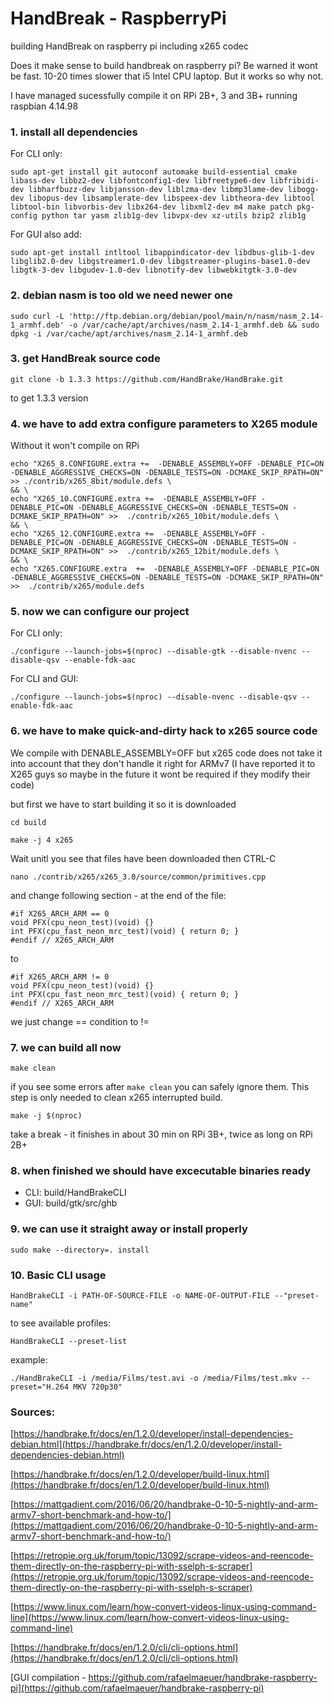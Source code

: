 # HandBreak - RaspberryPi

building HandBreak on raspberry pi including x265 codec

Does it make sense to build handbreak on raspberry pi? Be warned it wont be fast. 10-20 times slower that i5 Intel CPU laptop. But it works so why not.

I have managed sucessfully compile it on RPi 2B+, 3 and 3B+ running raspbian 4.14.98


### 1. install all dependencies

For CLI only:
```
sudo apt-get install git autoconf automake build-essential cmake libass-dev libbz2-dev libfontconfig1-dev libfreetype6-dev libfribidi-dev libharfbuzz-dev libjansson-dev liblzma-dev libmp3lame-dev libogg-dev libopus-dev libsamplerate-dev libspeex-dev libtheora-dev libtool libtool-bin libvorbis-dev libx264-dev libxml2-dev m4 make patch pkg-config python tar yasm zlib1g-dev libvpx-dev xz-utils bzip2 zlib1g
```

For GUI also add:
```
sudo apt-get install intltool libappindicator-dev libdbus-glib-1-dev libglib2.0-dev libgstreamer1.0-dev libgstreamer-plugins-base1.0-dev libgtk-3-dev libgudev-1.0-dev libnotify-dev libwebkitgtk-3.0-dev
```


### 2. debian nasm is too old we need newer one

```
sudo curl -L 'http://ftp.debian.org/debian/pool/main/n/nasm/nasm_2.14-1_armhf.deb' -o /var/cache/apt/archives/nasm_2.14-1_armhf.deb && sudo dpkg -i /var/cache/apt/archives/nasm_2.14-1_armhf.deb
```


### 3. get HandBreak source code

```
git clone -b 1.3.3 https://github.com/HandBrake/HandBrake.git
```

to get 1.3.3 version


### 4. we have to add extra configure parameters to X265 module

Without it won't compile on RPi

```
echo "X265_8.CONFIGURE.extra +=  -DENABLE_ASSEMBLY=OFF -DENABLE_PIC=ON -DENABLE_AGGRESSIVE_CHECKS=ON -DENABLE_TESTS=ON -DCMAKE_SKIP_RPATH=ON" >> ./contrib/x265_8bit/module.defs \
&& \
echo "X265_10.CONFIGURE.extra +=  -DENABLE_ASSEMBLY=OFF -DENABLE_PIC=ON -DENABLE_AGGRESSIVE_CHECKS=ON -DENABLE_TESTS=ON -DCMAKE_SKIP_RPATH=ON" >>  ./contrib/x265_10bit/module.defs \
&& \
echo "X265_12.CONFIGURE.extra +=  -DENABLE_ASSEMBLY=OFF -DENABLE_PIC=ON -DENABLE_AGGRESSIVE_CHECKS=ON -DENABLE_TESTS=ON -DCMAKE_SKIP_RPATH=ON" >>  ./contrib/x265_12bit/module.defs \
&& \
echo "X265.CONFIGURE.extra  +=  -DENABLE_ASSEMBLY=OFF -DENABLE_PIC=ON -DENABLE_AGGRESSIVE_CHECKS=ON -DENABLE_TESTS=ON -DCMAKE_SKIP_RPATH=ON" >>  ./contrib/x265/module.defs
```


### 5. now we can configure our project

For CLI only:
```
./configure --launch-jobs=$(nproc) --disable-gtk --disable-nvenc --disable-qsv --enable-fdk-aac
```

For CLI and GUI:
```
./configure --launch-jobs=$(nproc) --disable-nvenc --disable-qsv --enable-fdk-aac
```

### 6. we have to make quick-and-dirty hack to x265 source code


We compile with DENABLE_ASSEMBLY=OFF but x265 code does not take it into account that they don't handle it right for ARMv7 (I have reported it to X265 guys so maybe in the future it wont be required if they modify their code)

but first we have to start building it so it is downloaded

```
cd build
```

```
make -j 4 x265
```

Wait unitl you see that files have been downloaded then CTRL-C

```
nano ./contrib/x265/x265_3.0/source/common/primitives.cpp
```

and change following section - at the end of the file:

```
#if X265_ARCH_ARM == 0
void PFX(cpu_neon_test)(void) {}
int PFX(cpu_fast_neon_mrc_test)(void) { return 0; }
#endif // X265_ARCH_ARM
```

to

```
#if X265_ARCH_ARM != 0
void PFX(cpu_neon_test)(void) {}
int PFX(cpu_fast_neon_mrc_test)(void) { return 0; }
#endif // X265_ARCH_ARM
```

we just change == condition to !=


### 7. we can build all now

```
make clean
```

if you see some errors after `make clean` you can safely ignore them. This step is only needed to clean x265 interrupted build.

```
make -j $(nproc)
```

take a break - it finishes in about 30 min on RPi 3B+, twice as long on RPi 2B+


### 8. when finished we should have excecutable binaries ready

- CLI: build/HandBrakeCLI
- GUI: build/gtk/src/ghb


### 9. we can use it straight away or install properly

```
sudo make --directory=. install
```


### 10. Basic CLI usage

```
HandBrakeCLI -i PATH-OF-SOURCE-FILE -o NAME-OF-OUTPUT-FILE --"preset-name"
```

to see available profiles:

```
HandBrakeCLI --preset-list
```

example:

```
./HandBrakeCLI -i /media/Films/test.avi -o /media/Films/test.mkv --preset="H.264 MKV 720p30"
```


### Sources:

[https://handbrake.fr/docs/en/1.2.0/developer/install-dependencies-debian.html](https://handbrake.fr/docs/en/1.2.0/developer/install-dependencies-debian.html)

[https://handbrake.fr/docs/en/1.2.0/developer/build-linux.html](https://handbrake.fr/docs/en/1.2.0/developer/build-linux.html)

[https://mattgadient.com/2016/06/20/handbrake-0-10-5-nightly-and-arm-armv7-short-benchmark-and-how-to/](https://mattgadient.com/2016/06/20/handbrake-0-10-5-nightly-and-arm-armv7-short-benchmark-and-how-to/)

[https://retropie.org.uk/forum/topic/13092/scrape-videos-and-reencode-them-directly-on-the-raspberry-pi-with-sselph-s-scraper](https://retropie.org.uk/forum/topic/13092/scrape-videos-and-reencode-them-directly-on-the-raspberry-pi-with-sselph-s-scraper)

[https://www.linux.com/learn/how-convert-videos-linux-using-command-line](https://www.linux.com/learn/how-convert-videos-linux-using-command-line)

[https://handbrake.fr/docs/en/1.2.0/cli/cli-options.html](https://handbrake.fr/docs/en/1.2.0/cli/cli-options.html)

[GUI compilation - https://github.com/rafaelmaeuer/handbrake-raspberry-pi](https://github.com/rafaelmaeuer/handbrake-raspberry-pi)
